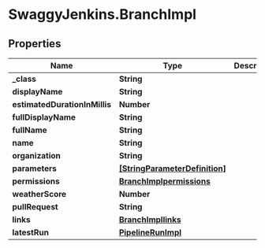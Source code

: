 # SwaggyJenkins.BranchImpl

## Properties
Name | Type | Description | Notes
------------ | ------------- | ------------- | -------------
**_class** | **String** |  | [optional] 
**displayName** | **String** |  | [optional] 
**estimatedDurationInMillis** | **Number** |  | [optional] 
**fullDisplayName** | **String** |  | [optional] 
**fullName** | **String** |  | [optional] 
**name** | **String** |  | [optional] 
**organization** | **String** |  | [optional] 
**parameters** | [**[StringParameterDefinition]**](StringParameterDefinition.md) |  | [optional] 
**permissions** | [**BranchImplpermissions**](BranchImplpermissions.md) |  | [optional] 
**weatherScore** | **Number** |  | [optional] 
**pullRequest** | **String** |  | [optional] 
**links** | [**BranchImpllinks**](BranchImpllinks.md) |  | [optional] 
**latestRun** | [**PipelineRunImpl**](PipelineRunImpl.md) |  | [optional] 


